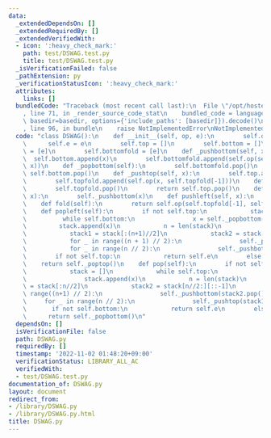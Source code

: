 ```yaml
---
data:
  _extendedDependsOn: []
  _extendedRequiredBy: []
  _extendedVerifiedWith:
  - icon: ':heavy_check_mark:'
    path: test/DSWAG.test.py
    title: test/DSWAG.test.py
  _isVerificationFailed: false
  _pathExtension: py
  _verificationStatusIcon: ':heavy_check_mark:'
  attributes:
    links: []
  bundledCode: "Traceback (most recent call last):\n  File \"/opt/hostedtoolcache/Python/3.10.8/x64/lib/python3.10/site-packages/onlinejudge_verify/documentation/build.py\"\
    , line 71, in _render_source_code_stat\n    bundled_code = language.bundle(stat.path,\
    \ basedir=basedir, options={'include_paths': [basedir]}).decode()\n  File \"/opt/hostedtoolcache/Python/3.10.8/x64/lib/python3.10/site-packages/onlinejudge_verify/languages/python.py\"\
    , line 96, in bundle\n    raise NotImplementedError\nNotImplementedError\n"
  code: "class DSWAG():\n    def __init__(self, op, e):\n        self.op = op\n  \
    \      self.e = e\n        self.top = []\n        self.bottom = []\n        self.topfold\
    \ = [e]\n        self.bottomfold = [e]\n    def _pushbottom(self, x):\n      \
    \  self.bottom.append(x)\n        self.bottomfold.append(self.op(self.bottomfold[-1],\
    \ x))\n    def _popbottom(self):\n        self.bottomfold.pop()\n        return\
    \ self.bottom.pop()\n    def _pushtop(self, x):\n        self.top.append(x)\n\
    \        self.topfold.append(self.op(x, self.topfold[-1]))\n    def _poptop(self):\n\
    \        self.topfold.pop()\n        return self.top.pop()\n    def push(self,\
    \ x):\n        self._pushbottom(x)\n    def pushleft(self, x):\n        self._pushtop(x)\n\
    \    def fold(self):\n        return self.op(self.topfold[-1], self.bottomfold[-1])\n\
    \    def popleft(self):\n        if not self.top:\n            stack = []\n  \
    \          while self.bottom:\n                x = self._popbottom()\n       \
    \         stack.append(x)\n            n = len(stack)\n            stack = stack[::-1]\n\
    \            stack1 = stack[:(n+1)//2]\n            stack2 = stack[(n+1)//2:][::-1]\n\
    \            for _ in range((n + 1) // 2):\n                self._pushtop(stack1.pop())\n\
    \            for _ in range(n // 2):\n                self._pushbottom(stack2.pop())\n\
    \        if not self.top:\n            return self.e\n        else:\n        \
    \    return self._poptop()\n    def pop(self):\n        if not self.bottom:\n\
    \            stack = []\n            while self.top:\n                x = self._poptop()\n\
    \                stack.append(x)\n            n = len(stack)\n            stack1\
    \ = stack[:n//2]\n            stack2 = stack[n//2:][::-1]\n            for _ in\
    \ range((n+1) // 2):\n                self._pushbottom(stack2.pop())\n       \
    \     for _ in range(n // 2):\n                self._pushtop(stack1.pop())\n \
    \       if not self.bottom:\n            return self.e\n        else:\n      \
    \      return self._popbottom()\n"
  dependsOn: []
  isVerificationFile: false
  path: DSWAG.py
  requiredBy: []
  timestamp: '2022-11-02 01:48:20+09:00'
  verificationStatus: LIBRARY_ALL_AC
  verifiedWith:
  - test/DSWAG.test.py
documentation_of: DSWAG.py
layout: document
redirect_from:
- /library/DSWAG.py
- /library/DSWAG.py.html
title: DSWAG.py
---
```

